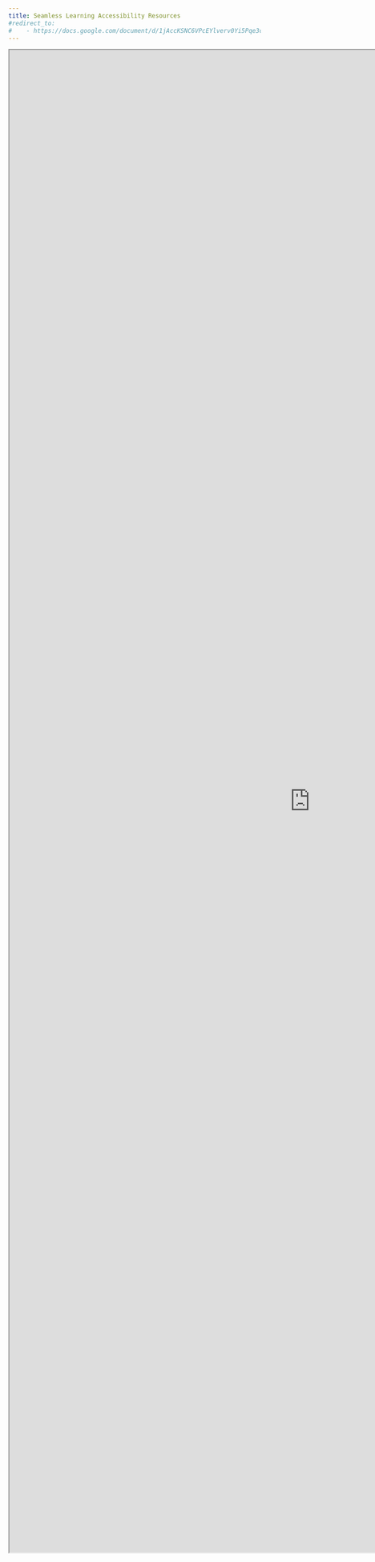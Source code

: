 ```yaml
---
title: Seamless Learning Accessibility Resources
#redirect_to:
#    - https://docs.google.com/document/d/1jAccKSNC6VPcEYlverv0Yi5Pqe3coxS1lVOuj7gkel8/preview
---
```


<iframe width=1200 height=3000 src="https://docs.google.com/document/d/1jAccKSNC6VPcEYlverv0Yi5Pqe3coxS1lVOuj7gkel8/pub?embed=true" border=0></iframe>
